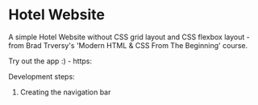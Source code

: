 # Hotel Website

A simple Hotel Website without CSS grid layout and CSS flexbox layout - from Brad Trversy's 'Modern HTML & CSS From The Beginning' course.

Try out the app :) - https:


Development steps:

1. Creating the navigation bar
